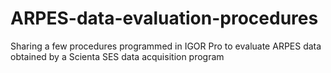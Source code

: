# ARPES-data-evaluation-procedures
Sharing a few procedures programmed in IGOR Pro to evaluate ARPES data obtained by a Scienta SES data acquisition program
